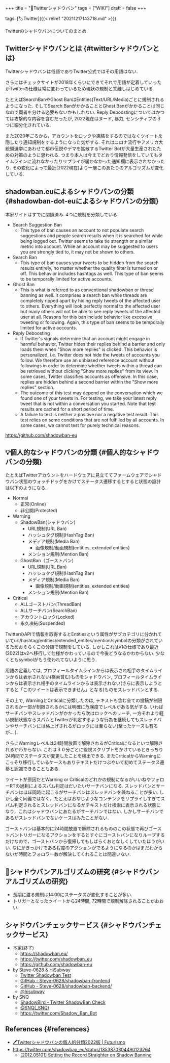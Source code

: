 +++
title = "📝Twitterシャドウバン"
tags = ["WIKI"]
draft = false
+++

tags: [🏷Twitter]({{< relref "20211217143718.md" >}})

Twitterのシャドウバンについてのまとめ.


## Twitterシャドウバンとは {#twitterシャドウバンとは}

Twitterシャドウバンは俗語でありTwitter公式ではその用語はない.

さらにはチェックサイトが2018年くらいにできてそれで用語が定着していったがTwitterの仕様は常に変わっているため現状の規制と乖離しはじめている.

たとえばSearchBanやGhost BanはEntities(Text/URL/Media)ごとに規制されるようになった. そしてSearch BanがかかることとGhost Banがかかることは同じなので両者を分ける必要もないかもしれない. Reply Deboostingについてはかつては攻撃的な内容を含むだったが, 2022現在はヌード, 暴力, センシティブの３つに細分化されている.

また2020年ごろから，アカウントをロックや凍結をするのではなくツイートを隠したり通知規制をするようになった気がする. それはコロナ流行やアメリカ大統領選挙にあわせて都市伝説やデマを拡散するTwitter Botが大量生産されたための対策のように思われる. つまり本人は今までどおり情報発信をしていてもタイムラインに流れなかったりリプライが届かなかった通知欄に表示されなかったり. その変化によって最近(2022現在)より一層このあたりのアルゴリズムが変化している.


## shadowban.euによるシャドウバンの分類 {#shadowban-dot-euによるシャドウバンの分類}

本家サイトはすでに閉鎖済み. 4つに規制を分類している.

-   Search Suggestion Ban
    -   This type of ban causes an account to not populate search suggestions and people search results when it is searched for while being logged out. Twitter seems to take tie strength or a similar metric into account. While an account may be suggested to users you are strongly tied to, it may not be shown to others.
-   Search Ban
    -   This type of ban causes your tweets to be hidden from the search results entirely, no matter whether the quality filter is turned on or off. This behavior includes hashtags as well. This type of ban seems to be temporally limited for active accounts.
-   Ghost Ban
    -   This is what is referred to as conventional shadowban or thread banning as well. It comprises a search ban while threads are completely ripped apart by hiding reply tweets of the affected user to others. Everything will look perfectly normal to the affected user but many others will not be able to see reply tweets of the affected user at all. Reasons for this ban include behavior like excessive tweeting or following. Again, this type of ban seems to be temporally limited for active accounts.
-   Reply Deboosting
    -   If Twitter's signals determine that an account might engage in harmful behavior, Twitter hides their replies behind a barrier and only loads them when "Show more replies" is clicked. This behavior is personalized, i.e. Twitter does not hide the tweets of accounts you follow. We therefore use an unbiased reference account without followings in order to determine whether tweets within a thread can be retrieved without clicking "Show more replies" from its view. In some cases, Twitter classifies accounts as offensive. In this case, replies are hidden behind a second barrier within the "Show more replies" section.
    -   The outcome of this test may depend on the conversation which we found one of your tweets in. For testing, we take your latest reply tweet that is not within a conversation you started. Note that test results are cached for a short period of time.
    -   A failure to test is neither a positive nor a negative test result. This test relies on some conditions that are not fulfilled by all accounts. In some cases, we cannot test for purely technical reasons.

<https://github.com/shadowban-eu>


## 💡個人的なシャドウバンの分類 {#個人的なシャドウバンの分類}

たとえばTwitterアカウントをハードウェアに見立ててファームウェアでシャドウバン状態のウォッチドッグをかけてステータス遷移するとすると状態の設計は以下のようになる.

-   Normal
    -   正常(Online)
    -   非公開(Protected)
-   Warning
    -   ShadowBan(シャドウバン)
        -   URL規制(URL Ban)
        -   ハッシュタグ規制(HashTag Ban)
        -   メディア規制(Media Ban)
            -   画像規制/動画規制(entities, extended entities)
        -   メンション規制(Mention Ban)
    -   GhostBan（ゴーストバン)
        -   URL規制(URL Ban)
        -   ハッシュタグ規制(HashTag Ban)
        -   メディア規制(Media Ban)
            -   画像規制/動画規制(entities, extended entities)
        -   メンション規制(Mention Ban)
-   Critical
    -   ALLゴーストバン(ThreadBan)
    -   ALLサーチバン(SearchBan)
    -   アカウントロック(Locked)
    -   永久凍結(Suspended)

TwitterのAPIで情報を取得するとEntitiesという属性がサブカテゴリに分かれていてurl/hashtag/entities/extended_entites/mention/symbolの分類がされているためおそらくこの分類で規制をしている. しかしこれはv1の仕様であり最近(2022)はv2へ移行して仕様がかわっているので今後どうなるかわからない. 少なくともsymbolがもう使われてないように思う.

用語の定義しては, プロフィールタイムラインからは表示され相手のタイムラインからは表示されない(検索含む)ものをシャドウバン, プロフィールタイムラインからは表示され相手のタイムラインからは表示されない(さらに表示しようとすると「このツイートは表示できません」となる)ものをスレッドバンとする.

その上で, WarningとCriticalに分類したのは, テキストも含む全ての投稿が制限されるか一部が制限されるかには明確に危険度でレベルがある気がする. いわばサーチバンやスレッドバンがかかったら次はロックへのリーチ, 一方それより軽い規制状態ならスパムとTwitterが判定するような行為を継続してもスレッドバンやサーチバンには格上げされるがロックには至らない(至ったケースも有るが... ).

さらにWarningレベルは24時間放置で解除されるがCriticalになるといつ解除されるかわからない. これは３０分ごとに監視スクリプトをかけているときっちり24時間でステータスが変更したことを検出できる. またCriticalからWarningにこっそり移行しているケースもありテキストだけつぶやいて初めてステータス遷移と認識できることもある.

ツイートが原因だとWarning or Criticalのどれかの規制になるがいいねやフォローRTの過剰によるスパム判定はだいたいサーチバンになる. スレッドバンとサーチバンはほぼ同時に起こるがサーチバンはスレッドバンを兼ねることが多い. しかし全く同義ではなく，たとえばおなじようなコンテンツをリプライしすぎてスパム判定されるとスレッドバンになるがテキストだけ検索に表示される状態になり，これはシャドウバンにあたるがサーチバンではない. しかしサーチバンであるがスレッドバンでないケースはみたことがない.

ゴーストバンは基本的に24時間放置で解除されるもののこの状態で再びゴーストバントリガーになるアクションをするとすぐにゴーストバンになりループするだけなので，ゴーストバンから復帰してもしばらくおとなしくしていたほうがいい. なにがきっかけである程度のアクションがでるようになるのかはまだわからないが時間とフォロワー数が解決してくれることは間違いない.


## 🤔シャドウバンアルゴリズムの研究 {#シャドウバンアルゴリズムの研究}

-   長期に渡る規制は14:00にステータスが変化することが多い.
-   トリガーとなったツイートから24時間, 72時間で規制解除されることがおおい.


## シャドウバンチェックサービス {#シャドウバンチェックサービス}

-   本家(終了)
    -   <https://shadowban.eu/>
    -   <https://twitter.com/shadowban_eu>
    -   <https://github.com/shadowban-eu>
-   by Steve-0628 & HiSubway
    -   [Twitter Shadowban Test](https://hisubway.online/shadowban/)
    -   [GitHub - Steve-0628/shadowban-frontend](https://github.com/Steve-0628/shadowban-frontend)
    -   [GitHub - Steve-0628/shadowban-backend/](https://github.com/Steve-0628/shadowban-backend)
    -   [@hisubway](https://twitter.com/hisubway)
-   by SNQ
    -   [ShadowBird - Twitter ShadowBan Check](https://taishin-miyamoto.com/ShadowBan/)
    -   [@SNQ(_SNQ)](https://twitter.com/_snq)
    -   <https://twitter.com/Shadow_Ban_Bot>


## References {#references}

-   [🖊Twitterシャドウバンの個人的分類2022版 | Futurismo](https://futurismo.biz/twitter-shadowban-personal-definition-2022/)
-   <https://twitter.com/shadowban_eu/status/1353870304490123264>
    -   [[2012.05101] Setting the Record Straighter on Shadow Banning](https://arxiv.org/abs/2012.05101)

